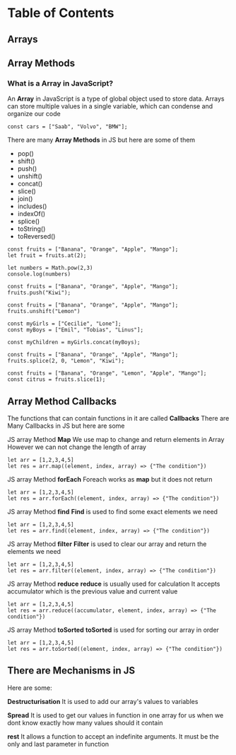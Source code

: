 # Table of Contents
## Arrays
## Array Methods

### What is a Array in JavaScript?

An **Array** in JavaScript is a type of global object used to store data.
Arrays can store multiple values in a single variable,
which can condense and organize our code
~~~
const cars = ["Saab", "Volvo", "BMW"];
~~~

There are many **Array Methods** in JS but here are some of them
+ pop()
+ shift()
+ push()
+ unshift()
+ concat()
+  slice()
+ join()
+ includes()
+ indexOf()
+ splice()
+ toString()
+ toReversed()
~~~
const fruits = ["Banana", "Orange", "Apple", "Mango"];
let fruit = fruits.at(2);

~~~

~~~
let numbers = Math.pow(2,3)
console.log(numbers)

~~~
~~~
const fruits = ["Banana", "Orange", "Apple", "Mango"];
fruits.push("Kiwi");
~~~

~~~ 
const fruits = ["Banana", "Orange", "Apple", "Mango"];
fruits.unshift("Lemon")
~~~
~~~ 
const myGirls = ["Cecilie", "Lone"];
const myBoys = ["Emil", "Tobias", "Linus"];

const myChildren = myGirls.concat(myBoys);
~~~
~~~ 
const fruits = ["Banana", "Orange", "Apple", "Mango"];
fruits.splice(2, 0, "Lemon", "Kiwi");
~~~
~~~ 
const fruits = ["Banana", "Orange", "Lemon", "Apple", "Mango"];
const citrus = fruits.slice(1);
~~~

## Array Method Callbacks

The functions that can contain functions in it are called **Callbacks**
There are Many Callbacks in JS but here are some

JS array Method **Map**
We use map to change and return elements in Array
However we can not change the length of array
~~~
let arr = [1,2,3,4,5]
let res = arr.map((element, index, array) => {"The condition"})
~~~

JS array Method **forEach**
Foreach works as **map** but it does not return
~~~
let arr = [1,2,3,4,5]
let res = arr.forEach((element, index, array) => {"The condition"})

~~~
JS array Method **find**
**Find** is used to find some exact elements we need
~~~
let arr = [1,2,3,4,5]
let res = arr.find((element, index, array) => {"The condition"})
~~~

JS array Method **filter**
**Filter** is used to clear our array and return the elements we need
~~~
let arr = [1,2,3,4,5]
let res = arr.filter((element, index, array) => {"The condition"})
~~~

JS array Method **reduce**
**reduce** is usually used for calculation
It accepts accumulator which is the previous value and current value
~~~
let arr = [1,2,3,4,5]
let res = arr.reduce((accumulator, element, index, array) => {"The condition"})
~~~

JS array Method **toSorted**
**toSorted** is used for sorting our array in order
~~~
let arr = [1,2,3,4,5]
let res = arr.toSorted((element, index, array) => {"The condition"})
~~~

## There are Mechanisms in JS
Here are some:

**Destructurisation**
It is used to add our array's values to variables

**Spread**
It is used to get our values in function in one array for us when we dont know exactly how many values should it contain

**rest**
It allows a function to accept an indefinite arguments. It must be the only and last parameter in function




